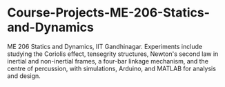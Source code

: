 # Course-Projects-ME-206-Statics-and-Dynamics
ME 206 Statics and Dynamics, IIT Gandhinagar. Experiments include studying the Coriolis effect, tensegrity structures, Newton's second law in inertial and non-inertial frames, a four-bar linkage mechanism, and the centre of percussion, with simulations, Arduino, and MATLAB for analysis and design.
